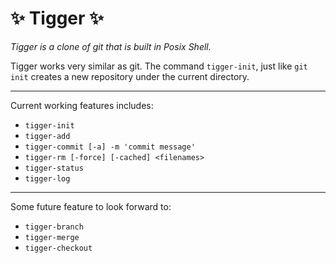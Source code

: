 # ✨ Tigger ✨

*Tigger is a clone of git that is built in Posix Shell.*

Tigger works very similar as git. The command `tigger-init`, just like `git init` creates a new repository under the current directory. 

---

Current working features includes:

- `tigger-init`
- `tigger-add`
- `tigger-commit [-a] -m 'commit message'`
- `tigger-rm [-force] [-cached] <filenames>`
- `tigger-status`
- `tigger-log`

---

Some future feature to look forward to: 
- `tigger-branch`
- `tigger-merge`
- `tigger-checkout`

